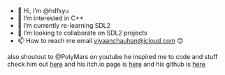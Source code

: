 - 👋 Hi, I’m @hdfsyu
- 👀 I’m interested in C++
- 🌱 I’m currently re-learning SDL2
- 💞️ I’m looking to collaborate on SDL2 projects
- 📫 How to reach me email viyaanchauhan@icloud.com 😊


also shoutout to @PolyMars on youtube he inspired me to code and stuff check him out [here](https://www.youtube.com/channel/UCl7dSJloxuCa9IBFml7sakw) and his itch.io page is [here](https://polymars.itch.io) and his github is [here](https://github.com/PolyMarsDev)
